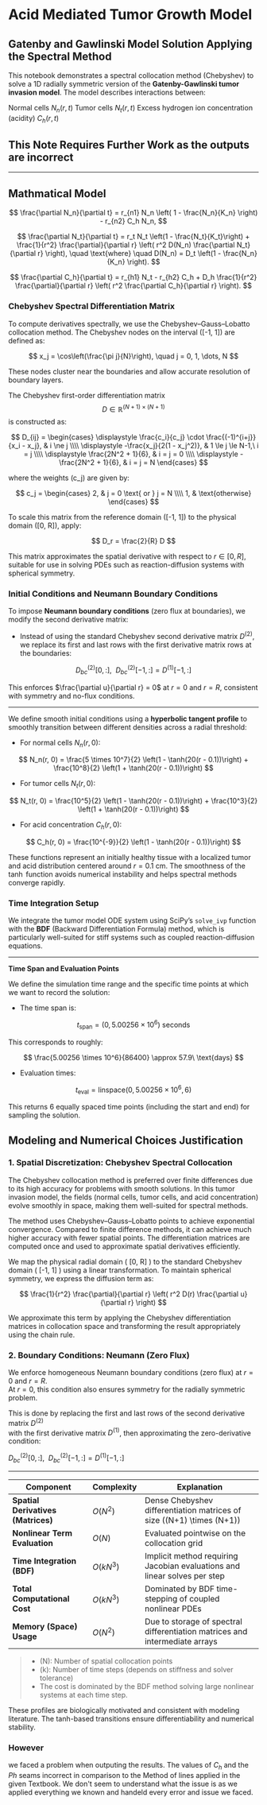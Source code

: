 # Acid Mediated Tumor Growth Model
## Gatenby and Gawlinski Model Solution Applying the Spectral Method
This notebook demonstrates a spectral collocation method (Chebyshev) to solve a 1D radially symmetric version of the **Gatenby-Gawlinski tumor invasion model**. The model describes interactions between:

 Normal cells $N_n(r, t)$
 Tumor cells $N_t(r, t)$
 Excess hydrogen ion concentration (acidity) $C_h(r, t)$

## This Note Requires Further Work as the outputs are incorrect 
---
## Mathmatical Model
$$
\frac{\partial N_n}{\partial t} = r_{n1} N_n \left( 1 - \frac{N_n}{K_n} \right) - r_{n2} C_h N_n,
$$


$$
\frac{\partial N_t}{\partial t} = r_t N_t \left(1 - \frac{N_t}{K_t}\right) + \frac{1}{r^2} \frac{\partial}{\partial r} \left( r^2 D(N_n) \frac{\partial N_t}{\partial r} \right), \quad \text{where} \quad D(N_n) = D_t \left(1 - \frac{N_n}{K_n} \right).
$$

$$
\frac{\partial C_h}{\partial t} = r_{h1} N_t - r_{h2} C_h + D_h \frac{1}{r^2} \frac{\partial}{\partial r} \left( r^2 \frac{\partial C_h}{\partial r} \right).
$$

### Chebyshev Spectral Differentiation Matrix

To compute derivatives spectrally, we use the Chebyshev–Gauss–Lobatto collocation method. The Chebyshev nodes on the interval \([-1, 1]\) are defined as:

$$
x_j = \cos\left(\frac{\pi j}{N}\right), \quad j = 0, 1, \dots, N
$$

These nodes cluster near the boundaries and allow accurate resolution of boundary layers.

The Chebyshev first-order differentiation matrix $$D \in \mathbb{R}^{(N+1) \times (N+1)}$$ is constructed as:

$$
D_{ij} =
\begin{cases}
\displaystyle \frac{c_i}{c_j} \cdot \frac{(-1)^{i+j}}{x_i - x_j}, & i \ne j \\\\
\displaystyle -\frac{x_j}{2(1 - x_j^2)}, & 1 \le j \le N-1,\ i = j \\\\
\displaystyle \frac{2N^2 + 1}{6}, & i = j = 0 \\\\
\displaystyle -\frac{2N^2 + 1}{6}, & i = j = N
\end{cases}
$$

where the weights \(c_j\) are given by:

$$
c_j =
\begin{cases}
2, & j = 0 \text{ or } j = N \\\\
1, & \text{otherwise}
\end{cases}
$$

To scale this matrix from the reference domain \([-1, 1]\) to the physical domain \([0, R]\), apply:

$$
D_r = \frac{2}{R} D
$$

This matrix approximates the spatial derivative with respect to $r \in [0, R]$, suitable for use in solving PDEs such as reaction-diffusion systems with spherical symmetry.

### Initial Conditions and Neumann Boundary Conditions

To impose **Neumann boundary conditions** (zero flux at boundaries), we modify the second derivative matrix:

- Instead of using the standard Chebyshev second derivative matrix $D^{(2)}$, we replace its first and last rows with the first derivative matrix rows at the boundaries:

$$
D_{bc}^{(2)}[0,:],\ \ D_{bc}^{(2)}[-1,:]=D^{(1)}[-1,:]
$$


This enforces $\frac{\partial u}{\partial r} = 0$ at $r = 0$ and $r = R$, consistent with symmetry and no-flux conditions.


---

We define smooth initial conditions using a **hyperbolic tangent profile** to smoothly transition between different densities across a radial threshold:

- For normal cells $N_n(r, 0)$:

$$
N_n(r, 0) = \frac{5 \times 10^7}{2} \left(1 - \tanh(20(r - 0.1))\right) + \frac{10^8}{2} \left(1 + \tanh(20(r - 0.1))\right)
$$

- For tumor cells $N_t(r, 0)$:

$$
N_t(r, 0) = \frac{10^5}{2} \left(1 - \tanh(20(r - 0.1))\right) + \frac{10^3}{2} \left(1 + \tanh(20(r - 0.1))\right)
$$

- For acid concentration $C_h(r, 0)$:

$$
C_h(r, 0) = \frac{10^{-9}}{2} \left(1 - \tanh(20(r - 0.1))\right)
$$


These functions represent an initially healthy tissue with a localized tumor and acid distribution centered around $r = 0.1$ cm. The smoothness of the $\tanh$ function avoids numerical instability and helps spectral methods converge rapidly.

### Time Integration Setup

We integrate the tumor model ODE system using SciPy’s `solve_ivp` function with the **BDF** (Backward Differentiation Formula) method, which is particularly well-suited for stiff systems such as coupled reaction-diffusion equations.

---

**Time Span and Evaluation Points**

We define the simulation time range and the specific time points at which we want to record the solution:

- The time span is:

$$
t_{\text{span}} = (0,\, 5.00256 \times 10^6)\ \text{seconds}
$$

This corresponds to roughly:

$$
\frac{5.00256 \times 10^6}{86400} \approx 57.9\ \text{days}
$$

- Evaluation times:

$$
t_{\text{eval}} = \text{linspace}(0,\, 5.00256 \times 10^6, 6)
$$

This returns 6 equally spaced time points (including the start and end) for sampling the solution.

## Modeling and Numerical Choices Justification

### 1. Spatial Discretization: Chebyshev Spectral Collocation

The Chebyshev collocation method is preferred over finite differences due to its high accuracy for problems with smooth solutions. In this tumor invasion model, the fields (normal cells, tumor cells, and acid concentration) evolve smoothly in space, making them well-suited for spectral methods.

The method uses Chebyshev–Gauss–Lobatto points to achieve exponential convergence. Compared to finite difference methods, it can achieve much higher accuracy with fewer spatial points. The differentiation matrices are computed once and used to approximate spatial derivatives efficiently.

We map the physical radial domain \( [0, R] \) to the standard Chebyshev domain \( [-1, 1] \) using a linear transformation. To maintain spherical symmetry, we express the diffusion term as:

$$
\frac{1}{r^2} \frac{\partial}{\partial r} \left( r^2 D(r) \frac{\partial u}{\partial r} \right)
$$

We approximate this term by applying the Chebyshev differentiation matrices in collocation space and transforming the result appropriately using the chain rule.

### 2. Boundary Conditions: Neumann (Zero Flux)

We enforce homogeneous Neumann boundary conditions (zero flux) at $r = 0$ and $r = R$.  
At $r = 0$, this condition also ensures symmetry for the radially symmetric problem.

This is done by replacing the first and last rows of the second derivative matrix $D^{(2)}$  
with the first derivative matrix $D^{(1)}$, then approximating the zero-derivative condition:

$D_{bc}^{(2)}[0,:],\ \ D_{bc}^{(2)}[-1,:]=D^{(1)}[-1,:]$

-------------------------------------------------------------------------------------------------------------------------------------------------------------------------------

| **Component**                    | **Complexity**             | **Explanation**                                                                 |
|----------------------------------|-----------------------------|----------------------------------------------------------------------------------|
| **Spatial Derivatives (Matrices)** | ${O}(N^2)$                 | Dense Chebyshev differentiation matrices of size \((N+1) \times (N+1)\)          |
| **Nonlinear Term Evaluation**      | ${O}(N)$                   | Evaluated pointwise on the collocation grid                                     |
| **Time Integration (BDF)**         | ${O}(kN^3)$                | Implicit method requiring Jacobian evaluations and linear solves per step       |
| **Total Computational Cost**       | ${O}(kN^3)$                | Dominated by BDF time-stepping of coupled nonlinear PDEs                        |
| **Memory (Space) Usage**           | ${O}(N^2)$                 | Due to storage of spectral differentiation matrices and intermediate arrays     |

> - \(N\): Number of spatial collocation points  
> - \(k\): Number of time steps (depends on stiffness and solver tolerance)  
> - The cost is dominated by the BDF method solving large nonlinear systems at each time step.

These profiles are biologically motivated and consistent with modeling literature. The tanh-based transitions ensure differentiability and numerical stability.
### However
we faced a problem when outputing the results. The values of $C_h$ and the $Ph$ seams incorrect in comparison to the Method of lines applied in the given Textbook. We don't seem to understand what the issue is as we applied everything we known and handeld every error and issue we faced.
